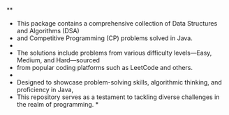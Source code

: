 \*\*

- This package contains a comprehensive collection of Data Structures and Algorithms (DSA)
- and Competitive Programming (CP) problems solved in Java.
-
- The solutions include problems from various difficulty levels—Easy, Medium, and Hard—sourced
- from popular coding platforms such as LeetCode and others.
-
- Designed to showcase problem-solving skills, algorithmic thinking, and proficiency in Java,
- This repository serves as a testament to tackling diverse challenges in the realm of programming.
  \*

